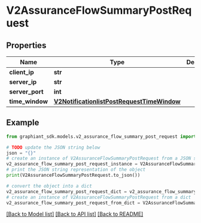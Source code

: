 # V2AssuranceFlowSummaryPostRequest


## Properties

Name | Type | Description | Notes
------------ | ------------- | ------------- | -------------
**client_ip** | **str** |  | [optional] 
**server_ip** | **str** |  | [optional] 
**server_port** | **int** |  | [optional] 
**time_window** | [**V2NotificationlistPostRequestTimeWindow**](V2NotificationlistPostRequestTimeWindow.md) |  | [optional] 

## Example

```python
from graphiant_sdk.models.v2_assurance_flow_summary_post_request import V2AssuranceFlowSummaryPostRequest

# TODO update the JSON string below
json = "{}"
# create an instance of V2AssuranceFlowSummaryPostRequest from a JSON string
v2_assurance_flow_summary_post_request_instance = V2AssuranceFlowSummaryPostRequest.from_json(json)
# print the JSON string representation of the object
print(V2AssuranceFlowSummaryPostRequest.to_json())

# convert the object into a dict
v2_assurance_flow_summary_post_request_dict = v2_assurance_flow_summary_post_request_instance.to_dict()
# create an instance of V2AssuranceFlowSummaryPostRequest from a dict
v2_assurance_flow_summary_post_request_from_dict = V2AssuranceFlowSummaryPostRequest.from_dict(v2_assurance_flow_summary_post_request_dict)
```
[[Back to Model list]](../README.md#documentation-for-models) [[Back to API list]](../README.md#documentation-for-api-endpoints) [[Back to README]](../README.md)


